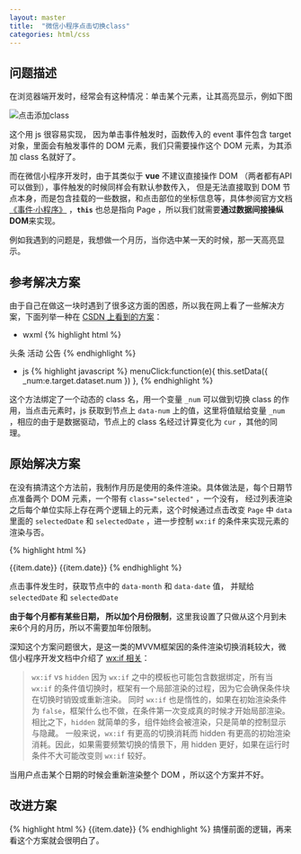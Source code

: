 ```yaml
---
layout: master
title:  "微信小程序点击切换class"
categories: html/css
---
```

## 问题描述
在浏览器端开发时，经常会有这种情况：单击某个元素，让其高亮显示，例如下图

![点击添加class](https://upload-images.jianshu.io/upload_images/5908325-b25c82997f11feb7.gif)

这个用 js 很容易实现， 因为单击事件触发时，函数传入的 event 事件包含 target 对象，里面会有触发事件的 DOM 元素，我们只需要操作这个 DOM 元素，为其添加 class 名就好了。

而在微信小程序开发时，由于其类似于 **vue** 不建议直接操作 DOM （两者都有API可以做到），事件触发的时候同样会有默认参数传入， 但是无法直接取到 DOM 节点本身，而是包含挂载的一些数据，和点击部位的坐标信息等，具体参阅官方文档[《事件·小程序》](https://developers.weixin.qq.com/miniprogram/dev/framework/view/wxml/event.html) ，**`this`** 也总是指向 Page ，所以我们就需要**通过数据间接操纵 DOM**来实现。

例如我遇到的问题是，我想做一个月历，当你选中某一天的时候，那一天高亮显示。


## 参考解决方案
由于自己在做这一块时遇到了很多这方面的困惑，所以我在网上看了一些解决方案，下面列举一种在 [CSDN 上看到的方案](https://blog.csdn.net/c_kite/article/details/72899520)：

- wxml
{% highlight html %}
<view class="list-wrapper">
    <view class="list-top">
       <view data-num="1" class="list-menu list-menu1 {{_num==1?'cur':''}}" bindtap="menuClick">头条</view>
       <view data-num="2" class="list-menu list-menu2 {{_num==2?'cur':''}}" bindtap="menuClick">活动</view>
       <view data-num="3" class="list-menu list-menu3 {{_num==3?'cur':''}}" bindtap="menuClick">公告</view>
    </view>
</view>
{% endhighlight %}

- js
{% highlight javascript %}
menuClick:function(e){
  this.setData({
    _num:e.target.dataset.num
  })
},
{% endhighlight %}

这个方法绑定了一个动态的 class 名，用一个变量 `_num` 可以做到切换 class 的作用，当点击元素时，js 获取到节点上 `data-num` 上的值，这里将值赋给变量 `_num` ，相应的由于是数据驱动，节点上的 class 名经过计算变化为 `cur` ，其他的同理。

## 原始解决方案
在没有搞清这个方法前，我制作月历是使用的条件渲染。具体做法是，每个日期节点准备两个 DOM 元素，一个带有 `class="selected"` ，一个没有， 经过列表渲染之后每个单位实际上存在两个逻辑上的元素，这个时候通过点击改变 `Page` 中 `data` 里面的 `selectedDate` 和 `selectedDate` ，进一步控制 `wx:if` 的条件来实现元素的渲染与否。

{% highlight html %}
<!-- 列表渲染 -->
<view wx:for="{{unit.dates}}" wx:key="item.date">
  <view wx:if="{{item.date == selectedDate && item.month == selectedMonth}}" class="selected" data-year="{{item.year}}" data-month="{{item.month}}" data-date="{{item.date}}">{{item.date}}</view>
  <view wx:else data-year="{{item.year}}" data-month="{{item.month}}" data-date="{{item.date}}">{{item.date}}</view>
</view>
{% endhighlight %}

点击事件发生时，获取节点中的 `data-month` 和 `data-date` 值， 并赋给 `selectedDate` 和 `selectedDate` 

**由于每个月都有某些日期， 所以加个月份限制**，这里我设置了只做从这个月到未来6个月的月历，所以不需要加年份限制。

深知这个方案问题很大，是这一类的MVVM框架因的条件渲染切换消耗较大，微信小程序开发文档中介绍了 [wx:if 相关](https://developers.weixin.qq.com/miniprogram/dev/framework/view/wxml/conditional.html)：

> `wx:if` vs `hidden`
> 因为 `wx:if` 之中的模板也可能包含数据绑定，所有当 `wx:if` 的条件值切换时，框架有一个局部渲染的过程，因为它会确保条件块在切换时销毁或重新渲染。
> 同时 `wx:if` 也是惰性的，如果在初始渲染条件为 `false`，框架什么也不做，在条件第一次变成真的时候才开始局部渲染。
> 相比之下，`hidden` 就简单的多，组件始终会被渲染，只是简单的控制显示与隐藏。
> 一般来说，`wx:if` 有更高的切换消耗而 hidden 有更高的初始渲染消耗。因此，如果需要频繁切换的情景下，用 hidden 更好，如果在运行时条件不大可能改变则 `wx:if` 较好。

当用户点击某个日期的时候会重新渲染整个 DOM ，所以这个方案并不好。

## 改进方案
{% highlight html %}
<view class="day {{item.date > 0 ? '' : 'hidden'}}" wx:for="{{unit.dates}}" wx:key="item.date">
  <view wx:if="{{item.date > 0}}">
    <view class="{{item.date == selectedDate && item.month == selectedMonth ? 'selected' : ''}}" data-year="{{item.year}}" data-month="{{item.month}}" data-date="{{item.date}}">{{item.date}}</view>
  </view>
</view>
{% endhighlight %}
搞懂前面的逻辑，再来看这个方案就会很明白了。